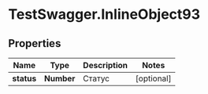 # TestSwagger.InlineObject93

## Properties

Name | Type | Description | Notes
------------ | ------------- | ------------- | -------------
**status** | **Number** | Статус | [optional] 


